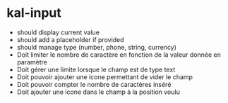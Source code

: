 # kal-input


* should display current value
* should add a placeholder if provided
* should manage type (number, phone, string, currency)
* Doit limiter le nombre de caractère en fonction de la valeur donnée en paramètre
* Doit gérer une limite lorsque le champ est de type text
* Doit pouvoir ajouter une icone permettant de vider le champ
* Doit pouvoir compter le nombre de caractères inséré
* Doit ajouter une icone dans le champ à la position voulu
